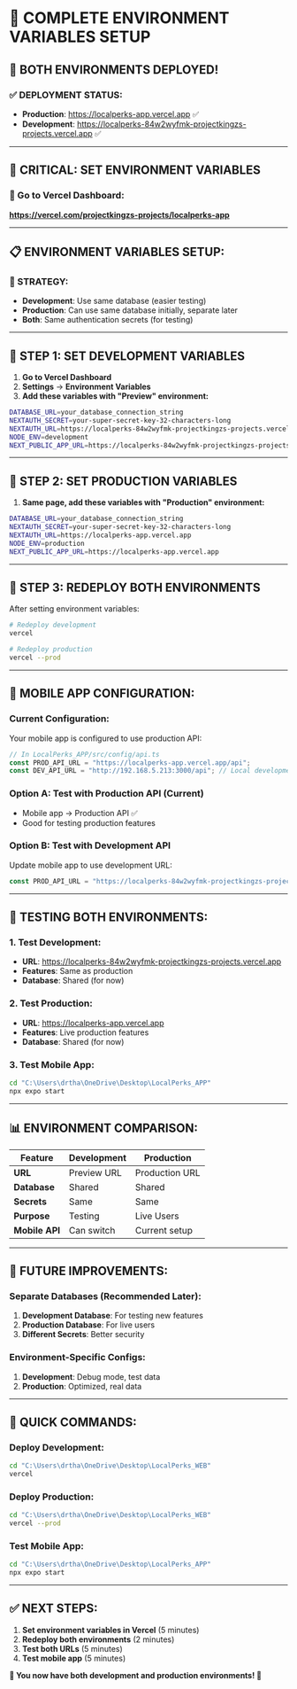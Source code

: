 # 🔧 **COMPLETE ENVIRONMENT VARIABLES SETUP**

## 🎯 **BOTH ENVIRONMENTS DEPLOYED!**

### **✅ DEPLOYMENT STATUS:**
- **Production**: https://localperks-app.vercel.app ✅
- **Development**: https://localperks-84w2wyfmk-projectkingzs-projects.vercel.app ✅

---

## 🚨 **CRITICAL: SET ENVIRONMENT VARIABLES**

### **🔗 Go to Vercel Dashboard:**
**https://vercel.com/projectkingzs-projects/localperks-app**

---

## 📋 **ENVIRONMENT VARIABLES SETUP:**

### **🎯 STRATEGY:**
- **Development**: Use same database (easier testing)
- **Production**: Can use same database initially, separate later
- **Both**: Same authentication secrets (for testing)

---

## 🔧 **STEP 1: SET DEVELOPMENT VARIABLES**

1. **Go to Vercel Dashboard**
2. **Settings** → **Environment Variables**
3. **Add these variables with "Preview" environment:**

```bash
DATABASE_URL=your_database_connection_string
NEXTAUTH_SECRET=your-super-secret-key-32-characters-long
NEXTAUTH_URL=https://localperks-84w2wyfmk-projectkingzs-projects.vercel.app
NODE_ENV=development
NEXT_PUBLIC_APP_URL=https://localperks-84w2wyfmk-projectkingzs-projects.vercel.app
```

---

## 🔧 **STEP 2: SET PRODUCTION VARIABLES**

1. **Same page, add these variables with "Production" environment:**

```bash
DATABASE_URL=your_database_connection_string
NEXTAUTH_SECRET=your-super-secret-key-32-characters-long
NEXTAUTH_URL=https://localperks-app.vercel.app
NODE_ENV=production
NEXT_PUBLIC_APP_URL=https://localperks-app.vercel.app
```

---

## 🔧 **STEP 3: REDEPLOY BOTH ENVIRONMENTS**

After setting environment variables:

```bash
# Redeploy development
vercel

# Redeploy production
vercel --prod
```

---

## 📱 **MOBILE APP CONFIGURATION:**

### **Current Configuration:**
Your mobile app is configured to use production API:
```typescript
// In LocalPerks_APP/src/config/api.ts
const PROD_API_URL = "https://localperks-app.vercel.app/api";
const DEV_API_URL = "http://192.168.5.213:3000/api"; // Local development
```

### **Option A: Test with Production API (Current)**
- Mobile app → Production API ✅
- Good for testing production features

### **Option B: Test with Development API**
Update mobile app to use development URL:
```typescript
const PROD_API_URL = "https://localperks-84w2wyfmk-projectkingzs-projects.vercel.app/api";
```

---

## 🧪 **TESTING BOTH ENVIRONMENTS:**

### **1. Test Development:**
- **URL**: https://localperks-84w2wyfmk-projectkingzs-projects.vercel.app
- **Features**: Same as production
- **Database**: Shared (for now)

### **2. Test Production:**
- **URL**: https://localperks-app.vercel.app
- **Features**: Live production features
- **Database**: Shared (for now)

### **3. Test Mobile App:**
```bash
cd "C:\Users\drtha\OneDrive\Desktop\LocalPerks_APP"
npx expo start
```

---

## 📊 **ENVIRONMENT COMPARISON:**

| Feature | Development | Production |
|---------|-------------|------------|
| **URL** | Preview URL | Production URL |
| **Database** | Shared | Shared |
| **Secrets** | Same | Same |
| **Purpose** | Testing | Live Users |
| **Mobile API** | Can switch | Current setup |

---

## 🔄 **FUTURE IMPROVEMENTS:**

### **Separate Databases (Recommended Later):**
1. **Development Database**: For testing new features
2. **Production Database**: For live users
3. **Different Secrets**: Better security

### **Environment-Specific Configs:**
1. **Development**: Debug mode, test data
2. **Production**: Optimized, real data

---

## 🚀 **QUICK COMMANDS:**

### **Deploy Development:**
```bash
cd "C:\Users\drtha\OneDrive\Desktop\LocalPerks_WEB"
vercel
```

### **Deploy Production:**
```bash
cd "C:\Users\drtha\OneDrive\Desktop\LocalPerks_WEB"
vercel --prod
```

### **Test Mobile App:**
```bash
cd "C:\Users\drtha\OneDrive\Desktop\LocalPerks_APP"
npx expo start
```

---

## ✅ **NEXT STEPS:**

1. **Set environment variables in Vercel** (5 minutes)
2. **Redeploy both environments** (2 minutes)
3. **Test both URLs** (5 minutes)
4. **Test mobile app** (5 minutes)

**🎉 You now have both development and production environments! 🎉**
